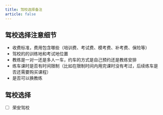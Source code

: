 ```yaml
---
title: 驾校选择备注
article: false
---
```


## **驾校选择注意细节**
- 收费标准，费用包含哪些（培训费、考试费、模考费、补考费、保险等）
- 驾校的的训练地和考试地位置
- 教练是一对一还是多人一车，约车的方式是自己预约还是教练安排
- 练车课时是否有时间限制（比如在限制时间内用完课时没有考过，后续练车是否还需要购买课程）
- 是否可以换教练

## **驾校选择**

- [ ] 荣安驾校